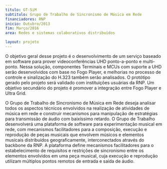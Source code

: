 ```yaml
---
titulo: GT-SiM
subtitulo: Grupo de Trabalho de Sincronismo de Música em Rede
financiadores: RNP
inicio: Outubro/2013
fim: Março/2016
area: Redes e sistemas colaborativos distribuídos

layout: projeto
---
```


O objetivo geral desse projeto é o desenvolvimento de um serviço baseado em software para prover videoconferências UHD ponto-a-ponto e multi-ponto. Nessa solução, componentes Terminais e MCUs com suporte a UHD serão desenvolvidos com base no Fogo Player, e melhorias no processo de controle e sinalização do H.323 também serão analisados. O protótipo gerado pelo projeto será validado com instituições usuárias da RNP. Um objetivo secundário do projeto é promover a integração entre Fogo Player e Ultra Grid.

O Grupo de Trabalho de Sincronismo de Música em Rede deseja analisar todos os aspectos técnicos envolvidos na realização de atividades de música em rede e construir mecanismos para manipulação de estratégias para transmissão de áudio com baixíssimo retardo. O Grupo de Trabalho desenvolverá uma plataforma de software para experimentação musical em rede, com mecanismos facilitadores para a composição, execução e reprodução de peças musicais que envolvem músicos e elementos musicais distribuídos geograficamente, interconectados através do backbone da RNP. A plataforma define mecanismos facilitadores para o estabelecimento de requisitos e restrições de sincronismo entre os elementos envolvidos em uma peça musical, cuja execução e reprodução utilizam múltiplos pontos remotos de entrada e saída de áudio.
